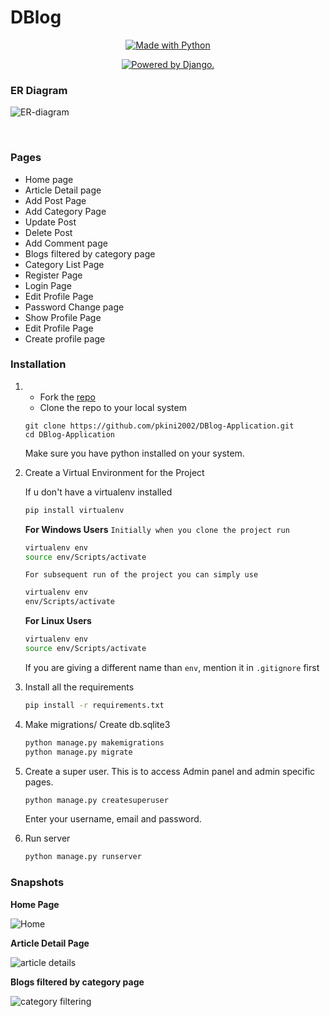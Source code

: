 # DBlog

<p align="center">
<a href="https://www.python.org/"><img src="https://forthebadge.com/images/badges/made-with-python.svg" border="0" title="Made with Python" />
</p>

<p align="center">
<a href="http://www.djangoproject.com/"><img src="https://www.djangoproject.com/m/img/badges/djangopowered126x54.gif" border="0" alt="Powered by Django." title="Powered by Django." /></a>
</p>

### ER Diagram

![ER-diagram](https://user-images.githubusercontent.com/84091455/206548715-d5fe1491-1ced-4f57-b572-30ef62d3c372.png)

<br/>

### Pages

- Home page
- Article Detail page
- Add Post Page
- Add Category Page
- Update Post
- Delete Post
- Add Comment page
- Blogs filtered by category page
- Category List Page
- Register Page
- Login Page
- Edit Profile Page
- Password Change page
- Show Profile Page
- Edit Profile Page
- Create profile page

### Installation

1. - Fork the [repo](https://github.com/pkini2002/DBlog-Application)
   - Clone the repo to your local system
   ```git
   git clone https://github.com/pkini2002/DBlog-Application.git
   cd DBlog-Application
   ```
   Make sure you have python installed on your system.
2. Create a Virtual Environment for the Project

   If u don't have a virtualenv installed

   ```bash
   pip install virtualenv
   ```
   **For Windows Users**
   `Initially when you clone the project run` 

   ```bash
   virtualenv env
   source env/Scripts/activate
   ```

   `For subsequent run of the project you can simply use`
   ```bash
   virtualenv env
   env/Scripts/activate
   ```

   **For Linux Users**
   ```bash
   virtualenv env
   source env/Scripts/activate
   ```

   If you are giving a different name than `env`, mention it in `.gitignore` first

3. Install all the requirements

   ```bash
   pip install -r requirements.txt
   ```

4. Make migrations/ Create db.sqlite3

   ```bash
   python manage.py makemigrations
   python manage.py migrate
   ```

5. Create a super user.
   This is to access Admin panel and admin specific pages.

   ```djangotemplate
   python manage.py createsuperuser
   ```
   
   Enter your username, email and password.

6. Run server
   ```bash
   python manage.py runserver
   ```
   
### Snapshots

**Home Page**

![Home](https://user-images.githubusercontent.com/84091455/208229840-188ab65e-853f-46b3-83d2-79e6860f4b02.png)

**Article Detail Page**

![article details](https://user-images.githubusercontent.com/84091455/208229849-3089dcc4-612b-4eeb-97db-fdf71eabda5d.png)

**Blogs filtered by category page**

![category filtering](https://user-images.githubusercontent.com/84091455/208229845-e517838e-8c9a-42b7-9827-c0dd9e4bacaf.png)
